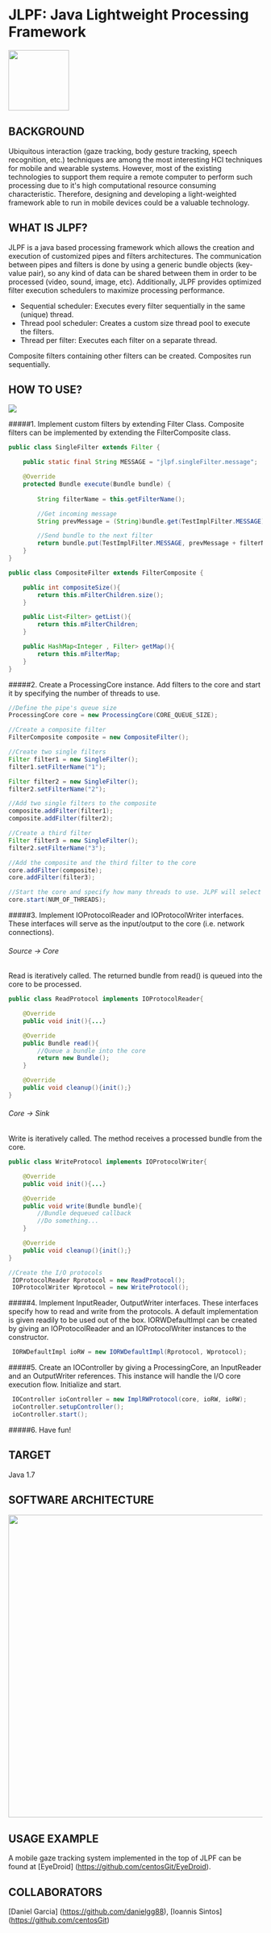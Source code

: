 JLPF: Java Lightweight Processing Framework
========

<img src="Images/JLPF_Logo.png?raw=true" height="120"/>

BACKGROUND
--------------

Ubiquitous interaction (gaze tracking, body gesture tracking, speech recognition, etc.) techniques are among the most interesting HCI techniques for mobile and wearable systems. However, most of the existing technologies to support them require a remote computer to perform such processing due to it's high computational resource consuming characteristic. Therefore, designing and developing a light-weighted framework able to run in mobile devices could be a valuable technology.

WHAT IS JLPF?
--------------

JLPF is a java based processing framework which allows the creation and execution of customized pipes and filters architectures. The communication between pipes and filters is done by using a generic bundle objects (key-value pair), so any kind of data can be shared between them in order to be processed (video, sound, image, etc). Additionally, JLPF provides optimized filter execution schedulers to maximize processing performance.

* Sequential scheduler: Executes every filter sequentially in the same (unique) thread. 
* Thread pool scheduler: Creates a custom size thread pool to execute the filters.
* Thread per filter: Executes each filter on a separate thread.

Composite filters containing other filters can be created. Composites run sequentially.

HOW TO USE?
---------

<img src="Images/pipes_and_filters.png?raw=true"/>

#####1. Implement custom filters by extending Filter Class. Composite filters can be implemented by extending the FilterComposite class.

```java
public class SingleFilter extends Filter {

    public static final String MESSAGE = "jlpf.singleFilter.message";

    @Override
    protected Bundle execute(Bundle bundle) {
       
        String filterName = this.getFilterName();

        //Get incoming message
        String prevMessage = (String)bundle.get(TestImplFilter.MESSAGE);

        //Send bundle to the next filter
        return bundle.put(TestImplFilter.MESSAGE, prevMessage + filterName);
    }
}
```

```java
public class CompositeFilter extends FilterComposite {

    public int compositeSize(){
        return this.mFilterChildren.size();
    }

    public List<Filter> getList(){
        return this.mFilterChildren;
    }

    public HashMap<Integer , Filter> getMap(){
        return this.mFilterMap;
    }
}
```

#####2. Create a ProcessingCore instance. Add filters to the core and start it by specifying the number of threads to use.

```java
//Define the pipe's queue size
ProcessingCore core = new ProcessingCore(CORE_QUEUE_SIZE);

//Create a composite filter
FilterComposite composite = new CompositeFilter();

//Create two single filters
Filter filter1 = new SingleFilter();
filter1.setFilterName("1");

Filter filter2 = new SingleFilter();
filter2.setFilterName("2");

//Add two single filters to the composite
composite.addFilter(filter1);
composite.addFilter(filter2);

//Create a third filter
Filter filter3 = new SingleFilter();
filter2.setFilterName("3");

//Add the composite and the third filter to the core
core.addFilter(composite);
core.addFilter(filter3);

//Start the core and specify how many threads to use. JLPF will select the best execution configuration for you!
core.start(NUM_OF_THREADS);
```

#####3. Implement IOProtocolReader and IOProtocolWriter interfaces. These interfaces will serve as the input/output to the core (i.e. network connections).

###### Source -> Core

Read is iteratively called. The returned bundle from read() is queued into the core to be processed.

```java
public class ReadProtocol implements IOProtocolReader{

    @Override
    public void init(){...}

    @Override
    public Bundle read(){
        //Queue a bundle into the core
        return new Bundle();
    }

    @Override
    public void cleanup(){init();}
}

```

###### Core -> Sink

Write is iteratively called. The method receives a processed bundle from the core.

```java
public class WriteProtocol implements IOProtocolWriter{

    @Override
    public void init(){...}

    @Override
    public void write(Bundle bundle){
        //Bundle dequeued callback
        //Do something...
    }

    @Override
    public void cleanup(){init();}
}

```

``` java
//Create the I/O protocols
 IOProtocolReader Rprotocol = new ReadProtocol();
 IOProtocolWriter Wprotocol = new WriteProtocol();
```

#####4. Implement InputReader, OutputWriter interfaces. These interfaces specify how to read and write from the protocols. A default implementation is given readily to be used out of the box. IORWDefaultImpl can be created by giving an IOProtocolReader and an IOProtocolWriter instances to the constructor.

```java
 IORWDefaultImpl ioRW = new IORWDefaultImpl(Rprotocol, Wprotocol);
```

#####5. Create an IOController by giving a ProcessingCore, an InputReader and an OutputWriter references. This instance will handle the I/O core execution flow. Initialize and start.

```java
 IOController ioController = new ImplRWProtocol(core, ioRW, ioRW);
 ioController.setupController();
 ioController.start();
```

#####6. Have fun!

TARGET
---------

Java 1.7

SOFTWARE ARCHITECTURE
--------------

<img src="Images/jlpf_arch.png?raw=true" height="600"/>

USAGE EXAMPLE
---------

A mobile gaze tracking system implemented in the top of JLPF can be found at [EyeDroid] (https://github.com/centosGit/EyeDroid).

COLLABORATORS
--------------

[Daniel Garcia] (https://github.com/danielgg88), [Ioannis Sintos] (https://github.com/centosGit)
